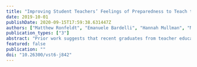 ```yaml
---
title: "Improving Student Teachers’ Feelings of Preparedness to Teach through Recruitment of Instructionally Effective and Experienced Cooperating Teachers: A Randomized Experiment"
date: 2019-10-01
publishDate: 2020-09-15T17:59:38.631447Z
authors: ["Matthew Ronfeldt", "Emanuele Bardelli", "Hannah Mullman", "Matthew Truwit", "Kevin Schaaf", "Julie C Baker"]
publication_types: ["3"]
abstract: "Prior work suggests that recent graduates from teacher education programs feel better prepared to teach and are more instructionally effective when they learned to teach with more instructionally effective cooperating teachers. However, we do not know if these relationships are causal. Even if they are, we do not know if it is possible to recruit cooperating teachers who are, on average, significantly more effective than those currently serving. This paper describes an innovative strategy to use historical administrative on teachers to recommend the most instructionally effective teachers in various districts and subject areas to serve as cooperating teachers. In collaboration with a large teacher education program, partnering districts were randomized to receive either recommendation lists or use business-as-usual approaches. Those districts that received recommendations recruited significantly and meaningfully more effective and experienced cooperating teachers. Additionally, preservice student teachers who learned to teach in these same districts felt significantly better prepared to teach. This study offers an innovative and low-cost strategy for recruiting effective and experienced cooperating teachers and presents some of the first evidence that learning to teach with instructionally effective cooperating teachers has a causal impact on feelings of preparedness to teach."
featured: false
publication: ""
doi: "10.26300/vst6-j842"
---
```


